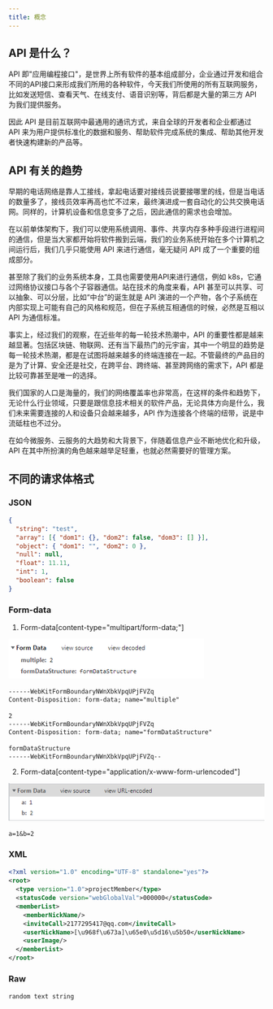 ```yaml
---
title: 概念
---
```

## API 是什么？
API 即"应用编程接口"，是世界上所有软件的基本组成部分，企业通过开发和组合不同的API接口来形成我们所用的各种软件，今天我们所使用的所有互联网服务，比如发送短信、查看天气、在线支付、语音识别等，背后都是大量的第三方 API 为我们提供服务。

因此 API 是目前互联网中最通用的通讯方式，来自全球的开发者和企业都通过 API 来为用户提供标准化的数据和服务、帮助软件完成系统的集成、帮助其他开发者快速构建新的产品等。
## API 有关的趋势
早期的电话网络是靠人工接线，拿起电话要对接线员说要接哪里的线，但是当电话的数量多了，接线员效率再高也忙不过来，最终演进成一套自动化的公共交换电话网。同样的，计算机设备和信息变多了之后，因此通信的需求也会增加。

在以前单体架构下，我们可以使用系统调用、事件、共享内存多种手段进行进程间的通信，但是当大家都开始将软件搬到云端，我们的业务系统开始在多个计算机之间运行后，我们几乎只能使用 API 来进行通信，毫无疑问 API 成了一个重要的组成部分。

甚至除了我们的业务系统本身，工具也需要使用API来进行通信，例如 k8s，它通过网络协议接口与各个子容器通信。站在技术的角度来看，API 甚至可以共享、可以抽象、可以分层，比如“中台”的诞生就是 API 演进的一个产物，各个子系统在内部实现上可能有自己的风格和规范，但在子系统互相通信的时候，必然是互相以 API 为通信标准。

事实上，经过我们的观察，在近些年的每一轮技术热潮中，API 的重要性都是越来越显著。包括区块链、物联网、还有当下最热门的元宇宙，其中一个明显的趋势是每一轮技术热潮，都是在试图将越来越多的终端连接在一起。不管最终的产品目的是为了计算、安全还是社交，在跨平台、跨终端、甚至跨网络的需求下，API 都是比较可靠甚至是唯一的选择。

我们国家的人口是海量的，我们的网络覆盖率也非常高，在这样的条件和趋势下，无论什么行业领域，只要是跟信息技术相关的软件产品，无论具体方向是什么，我们未来需要连接的人和设备只会越来越多，API 作为连接各个终端的纽带，说是中流砥柱也不过分。

在如今微服务、云服务的大趋势和大背景下，伴随着信息产业不断地优化和升级，API 在其中所扮演的角色越来越举足轻重，也就必然需要好的管理方案。
## 不同的请求体格式
### JSON
```json
{
  "string": "test",
  "array": [{ "dom1": {}, "dom2": false, "dom3": [] }],
  "object": { "dom1": "", "dom2": 0 },
  "null": null,
  "float": 11.11,
  "int": 1,
  "boolean": false
}
```
### Form-data
1. Form-data[content-type="multipart/form-data;"]

![](../assets/images/formdata.png) 

```Text
------WebKitFormBoundaryNWnXbkVpqUPjFVZq
Content-Disposition: form-data; name="multiple"

2
------WebKitFormBoundaryNWnXbkVpqUPjFVZq
Content-Disposition: form-data; name="formDataStructure"

formDataStructure
------WebKitFormBoundaryNWnXbkVpqUPjFVZq--
```

2. Form-data[content-type="application/x-www-form-urlencoded"]

![](../assets/images/form-data-x-www.png) 

```text
a=1&b=2
```
### XML
```xml
<?xml version="1.0" encoding="UTF-8" standalone="yes"?>
<root>
  <type version="1.0">projectMember</type>
  <statusCode version="webGlobalVal">000000</statusCode>
  <memberList>
    <memberNickName/>
    <inviteCall>2177295417@qq.com</inviteCall>
    <userNickName>[\u968f\u673a]\u65e0\u5d16\u5b50</userNickName>
    <userImage/>
  </memberList>
</root>
```
### Raw
```text
random text string
```